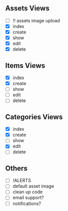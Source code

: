 ## Assets Views

- [ ] !! assets image upload
- [x] index
- [x] create
- [x] show
- [x] edit
- [x] delete

## Items Views

- [x] index
- [x] create
- [ ] show
- [ ] edit
- [ ] delete

## Categories Views

- [x] index
- [x] create
- [ ] show
- [x] edit
- [ ] delete

## Others

- [ ] !ALERTS
- [ ] default asset image
- [ ] clean up code
- [ ] email support?
- [ ] notifications?
